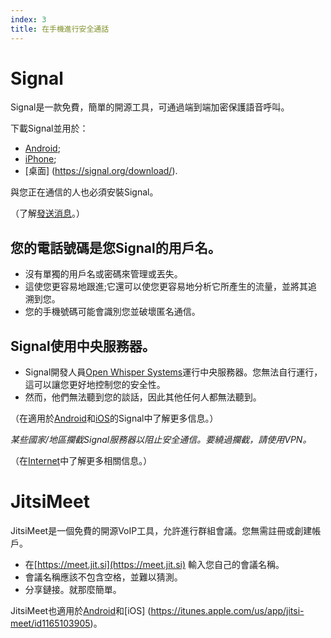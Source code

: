 ```yaml
---
index: 3
title: 在手機進行安全通話
---
```

# Signal

Signal是一款免費，簡單的開源工具，可通過端到端加密保護語音呼叫。

下載Signal並用於：

*   [Android](https://play.google.com/store/apps/details?id=org.thoughtcrime.securesms); 
*   [iPhone](https://itunes.apple.com/ie/app/signal-private-messenger/id874139669); 
*   [桌面] (https://signal.org/download/). 

與您正在通信的人也必須安裝Signal。

（了解[發送消息](umbrella://lesson/sending-a-message)。）

## 您的電話號碼是您Signal的用戶名。

*   沒有單獨的用戶名或密碼來管理或丟失。
*   這使您更容易地跟進;它還可以使您更容易地分析它所產生的流量，並將其追溯到您。
*   您的手機號碼可能會識別您並破壞匿名通信。

## Signal使用中央服務器。

*   Signal開發人員[Open Whisper Systems](https://signal.org/about/)運行中央服務器。您無法自行運行，這可以讓您更好地控制您的安全性。
*   然而，他們無法聽到您的談話，因此其他任何人都無法聽到。

（在適用於[Android](umbrella://lesson/signal-for-android)和[iOS](umbrella://lesson/signal-for-ios)的Signal中了解更多信息。）

*某些國家/地區攔截Signal服務器以阻止安全通信。要繞過攔截，請使用VPN。*

（在[Internet](umbrella://lesson/the-internet/0)中了解更多相關信息。）

# JitsiMeet

JitsiMeet是一個免費的開源VoIP工具，允許進行群組會議。您無需註冊或創建帳戶。

*   在[https://meet.jit.si](https://meet.jit.si)
輸入您自己的會議名稱。
*   會議名稱應該不包含空格，並難以猜測。
*   分享鏈接。就那麼簡單。

JitsiMeet也適用於[Android](https://play.google.com/store/apps/details?id=org.jitsi.meet)和[iOS] (https://itunes.apple.com/us/app/jitsi-meet/id1165103905)。